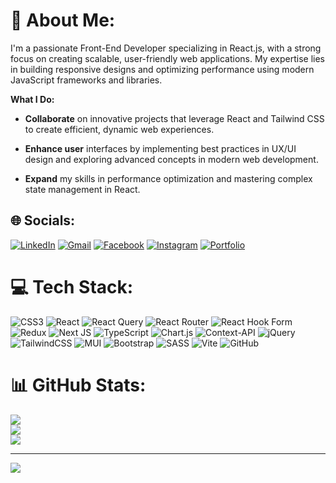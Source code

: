 # 💫 About Me:
I'm a passionate Front-End Developer specializing in React.js, with a strong focus on creating scalable, user-friendly web applications. My expertise lies in building responsive designs and optimizing performance using modern JavaScript frameworks and libraries.


__What I Do:__

- **Collaborate** on innovative projects that leverage React and Tailwind CSS to create efficient, dynamic web experiences.

- **Enhance user** interfaces by implementing best practices in UX/UI design and exploring advanced concepts in modern web development.

- **Expand** my skills in performance optimization and mastering complex state management in React.


## 🌐 Socials:

[![LinkedIn](https://img.shields.io/badge/LinkedIn-%230077B5.svg?logo=linkedin&logoColor=white)](https://linkedin.com/in/abanoub-abdelmessih)
[![Gmail](https://img.shields.io/badge/Gmail-D14836?logo=gmail&logoColor=white)](mailto:abanoubabdelmessih110@gmail.com)
[![Facebook](https://img.shields.io/badge/Facebook-%231877F2.svg?logo=facebook&logoColor=white)](https://facebook.com/Abanoub.Abd.Elmessih110)
[![Instagram](https://img.shields.io/badge/Instagram-%23E4405F.svg?logo=instagram&logoColor=white)](https://instagram.com/abanoub_3bdo)
[![Portfolio](https://img.shields.io/badge/Portfolio-%23000000.svg?logo=vercel&logoColor=white)](https://abanoub-dev-portfolio.vercel.app/)


# 💻 Tech Stack:
![CSS3](https://img.shields.io/badge/css3-%231572B6.svg?style=for-the-badge&logo=css3&logoColor=white) ![React](https://img.shields.io/badge/react-%2320232a.svg?style=for-the-badge&logo=react&logoColor=%2361DAFB) ![React Query](https://img.shields.io/badge/-React%20Query-FF4154?style=for-the-badge&logo=react%20query&logoColor=white) ![React Router](https://img.shields.io/badge/React_Router-CA4245?style=for-the-badge&logo=react-router&logoColor=white) ![React Hook Form](https://img.shields.io/badge/React%20Hook%20Form-%23EC5990.svg?style=for-the-badge&logo=reacthookform&logoColor=white) ![Redux](https://img.shields.io/badge/redux-%23593d88.svg?style=for-the-badge&logo=redux&logoColor=white) ![Next JS](https://img.shields.io/badge/Next-black?style=for-the-badge&logo=next.js&logoColor=white) ![TypeScript](https://img.shields.io/badge/typescript-%23007ACC.svg?style=for-the-badge&logo=typescript&logoColor=white) ![Chart.js](https://img.shields.io/badge/chart.js-F5788D.svg?style=for-the-badge&logo=chart.js&logoColor=white) ![Context-API](https://img.shields.io/badge/Context--Api-000000?style=for-the-badge&logo=react) ![jQuery](https://img.shields.io/badge/jquery-%230769AD.svg?style=for-the-badge&logo=jquery&logoColor=white) ![TailwindCSS](https://img.shields.io/badge/tailwindcss-%2338B2AC.svg?style=for-the-badge&logo=tailwind-css&logoColor=white) ![MUI](https://img.shields.io/badge/MUI-%230081CB.svg?style=for-the-badge&logo=mui&logoColor=white) ![Bootstrap](https://img.shields.io/badge/bootstrap-%238511FA.svg?style=for-the-badge&logo=bootstrap&logoColor=white) ![SASS](https://img.shields.io/badge/SASS-hotpink.svg?style=for-the-badge&logo=SASS&logoColor=white) ![Vite](https://img.shields.io/badge/vite-%23646CFF.svg?style=for-the-badge&logo=vite&logoColor=white) ![GitHub](https://img.shields.io/badge/github-%23121011.svg?style=for-the-badge&logo=github&logoColor=white)
# 📊 GitHub Stats:
![](https://github-readme-stats.vercel.app/api?username=Abanoub-Abdelmessih&theme=tokyonight&hide_border=false&include_all_commits=false&count_private=false)<br/>
![](https://github-readme-streak-stats.herokuapp.com/?user=Abanoub-Abdelmessih&theme=tokyonight&hide_border=false)<br/>
![](https://github-readme-stats.vercel.app/api/top-langs/?username=Abanoub-Abdelmessih&theme=tokyonight&hide_border=false&include_all_commits=false&count_private=false&layout=compact)

---
[![](https://visitcount.itsvg.in/api?id=Abanoub-Abd-Elmessih&icon=5&color=0)](https://visitcount.itsvg.in)

<!-- Proudly created with GPRM ( https://gprm.itsvg.in ) -->
